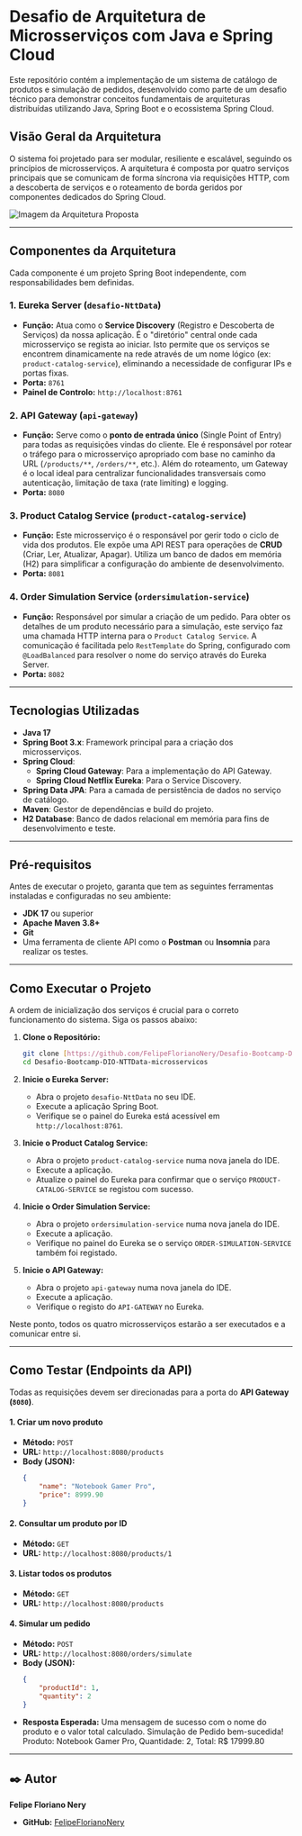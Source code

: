 # Desafio de Arquitetura de Microsserviços com Java e Spring Cloud

Este repositório contém a implementação de um sistema de catálogo de produtos e simulação de pedidos, desenvolvido como parte de um desafio técnico para demonstrar conceitos fundamentais de arquiteturas distribuídas utilizando Java, Spring Boot e o ecossistema Spring Cloud.

##  Visão Geral da Arquitetura

O sistema foi projetado para ser modular, resiliente e escalável, seguindo os princípios de microsserviços. A arquitetura é composta por quatro serviços principais que se comunicam de forma síncrona via requisições HTTP, com a descoberta de serviços e o roteamento de borda geridos por componentes dedicados do Spring Cloud.

![Imagem da Arquitetura Proposta](https://hermes.dio.me/files/assets/c2e4ece2-999a-4c35-b4b2-3171ac7d0308.png)

---

##  Componentes da Arquitetura

Cada componente é um projeto Spring Boot independente, com responsabilidades bem definidas.

### 1. Eureka Server (`desafio-NttData`)
- **Função:** Atua como o **Service Discovery** (Registro e Descoberta de Serviços) da nossa aplicação. É o "diretório" central onde cada microsserviço se regista ao iniciar. Isto permite que os serviços se encontrem dinamicamente na rede através de um nome lógico (ex: `product-catalog-service`), eliminando a necessidade de configurar IPs e portas fixas.
- **Porta:** `8761`
- **Painel de Controlo:** `http://localhost:8761`

### 2. API Gateway (`api-gateway`)
- **Função:** Serve como o **ponto de entrada único** (Single Point of Entry) para todas as requisições vindas do cliente. Ele é responsável por rotear o tráfego para o microsserviço apropriado com base no caminho da URL (`/products/**`, `/orders/**`, etc.). Além do roteamento, um Gateway é o local ideal para centralizar funcionalidades transversais como autenticação, limitação de taxa (rate limiting) e logging.
- **Porta:** `8080`

### 3. Product Catalog Service (`product-catalog-service`)
- **Função:** Este microsserviço é o responsável por gerir todo o ciclo de vida dos produtos. Ele expõe uma API REST para operações de **CRUD** (Criar, Ler, Atualizar, Apagar). Utiliza um banco de dados em memória (H2) para simplificar a configuração do ambiente de desenvolvimento.
- **Porta:** `8081`

### 4. Order Simulation Service (`ordersimulation-service`)
- **Função:** Responsável por simular a criação de um pedido. Para obter os detalhes de um produto necessário para a simulação, este serviço faz uma chamada HTTP interna para o `Product Catalog Service`. A comunicação é facilitada pelo `RestTemplate` do Spring, configurado com `@LoadBalanced` para resolver o nome do serviço através do Eureka Server.
- **Porta:** `8082`

---

##  Tecnologias Utilizadas

- **Java 17**
- **Spring Boot 3.x**: Framework principal para a criação dos microsserviços.
- **Spring Cloud**:
  - **Spring Cloud Gateway**: Para a implementação do API Gateway.
  - **Spring Cloud Netflix Eureka**: Para o Service Discovery.
- **Spring Data JPA**: Para a camada de persistência de dados no serviço de catálogo.
- **Maven**: Gestor de dependências e build do projeto.
- **H2 Database**: Banco de dados relacional em memória para fins de desenvolvimento e teste.

---

##  Pré-requisitos

Antes de executar o projeto, garanta que tem as seguintes ferramentas instaladas e configuradas no seu ambiente:
- **JDK 17** ou superior
- **Apache Maven 3.8+**
- **Git**
- Uma ferramenta de cliente API como o **Postman** ou **Insomnia** para realizar os testes.

---

##  Como Executar o Projeto

A ordem de inicialização dos serviços é crucial para o correto funcionamento do sistema. Siga os passos abaixo:

1.  **Clone o Repositório:**
    ```bash
    git clone [https://github.com/FelipeFlorianoNery/Desafio-Bootcamp-DIO-NTTData-microsservicos.git](https://github.com/FelipeFlorianoNery/Desafio-Bootcamp-DIO-NTTData-microsservicos.git)
    cd Desafio-Bootcamp-DIO-NTTData-microsservicos
    ```

2.  **Inicie o Eureka Server:**
    - Abra o projeto `desafio-NttData` no seu IDE.
    - Execute a aplicação Spring Boot.
    - Verifique se o painel do Eureka está acessível em `http://localhost:8761`.

3.  **Inicie o Product Catalog Service:**
    - Abra o projeto `product-catalog-service` numa nova janela do IDE.
    - Execute a aplicação.
    - Atualize o painel do Eureka para confirmar que o serviço `PRODUCT-CATALOG-SERVICE` se registou com sucesso.

4.  **Inicie o Order Simulation Service:**
    - Abra o projeto `ordersimulation-service` numa nova janela do IDE.
    - Execute a aplicação.
    - Verifique no painel do Eureka se o serviço `ORDER-SIMULATION-SERVICE` também foi registado.

5.  **Inicie o API Gateway:**
    - Abra o projeto `api-gateway` numa nova janela do IDE.
    - Execute a aplicação.
    - Verifique o registo do `API-GATEWAY` no Eureka.

Neste ponto, todos os quatro microsserviços estarão a ser executados e a comunicar entre si.

---

##  Como Testar (Endpoints da API)

Todas as requisições devem ser direcionadas para a porta do **API Gateway (`8080`)**.

#### 1. Criar um novo produto
- **Método:** `POST`
- **URL:** `http://localhost:8080/products`
- **Body (JSON):**
    ```json
    {
        "name": "Notebook Gamer Pro",
        "price": 8999.90
    }
    ```

#### 2. Consultar um produto por ID
- **Método:** `GET`
- **URL:** `http://localhost:8080/products/1`

#### 3. Listar todos os produtos
- **Método:** `GET`
- **URL:** `http://localhost:8080/products`

#### 4. Simular um pedido
- **Método:** `POST`
- **URL:** `http://localhost:8080/orders/simulate`
- **Body (JSON):**
    ```json
    {
        "productId": 1,
        "quantity": 2
    }
    ```
- **Resposta Esperada:** Uma mensagem de sucesso com o nome do produto e o valor total calculado.
Simulação de Pedido bem-sucedida! Produto: Notebook Gamer Pro, Quantidade: 2, Total: R$ 17999.80
---

## ✒️ Autor

**Felipe Floriano Nery**

* **GitHub:** [FelipeFlorianoNery](https://github.com/FelipeFlorianoNery)
